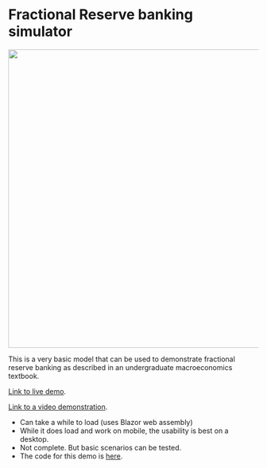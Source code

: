 # Fractional Reserve banking simulator

<img src="https://user-images.githubusercontent.com/20816/181410663-20633286-2224-449b-9b8a-a7b13eb24c63.png" width="600">

This is a very basic model that can be used to demonstrate fractional reserve banking as described in an undergraduate macroeconomics textbook.

[Link to live demo](https://radzenslider20220725003447.azurewebsites.net/banking-system).

[Link to a video demonstration](https://youtu.be/Kygc8OrTK_A).

- Can take a while to load (uses Blazor web assembly)
- While it does load and work on mobile, the usability is best on a desktop.
- Not complete. But basic scenarios can be tested.
- The code for this demo is [here]([https://github.com/dharmatech/FractionalReserveBankingTest/tree/master/BankCapitalWasm](https://github.com/dharmatech/FractionalReserveBankingTest/blob/master/BankCapitalWasm/Pages/BankingSystem.razor)).
